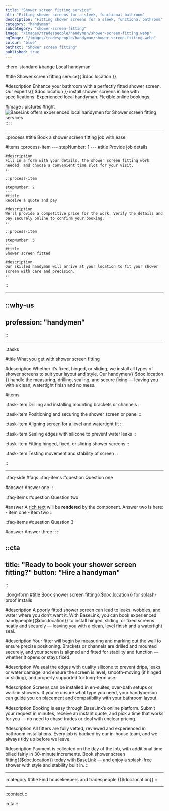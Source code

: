 ```yaml
---
title: "Shower screen fitting service"
alt: "Fitting shower screens for a sleek, functional bathroom"
description: "Fitting shower screens for a sleek, functional bathroom"
category: "handyman"
subcategory: "shower-screen-fitting"
image: "/images/tradespeople/handyman/shower-screen-fitting.webp"
ogImage: "/images/tradespeople/handyman/shower-screen-fitting.webp"
colour: "blue"
pathtxt: "Shower screen fitting"
published: true
---
```


::hero-standard
#badge
Local handyman

#title
Shower screen fitting service{{ $doc.location }}

#description
Enhance your bathroom with a perfectly fitted shower screen. Our experts{{ $doc.location }} install shower screens in line with specifications. Experienced local handyman. Flexible online bookings.

#image
    ::pictures
    #right
    ![BaseLink offers experienced local handymen for Shower screen fitting services](/images/tradespeople/handyman/shower-screen-fitting.webp)
    ::
::

---

::process
#title
Book a shower screen fitting job with ease

#items
    ::process-item
    ---
    stepNumber: 1
    ---
    #title
    Provide job details

    #description
    Fill in a form with your details, the shower screen fitting work needed, and choose a convenient time slot for your visit.
    ::
    
    ::process-item
    ---
    stepNumber: 2
    ---
    #title
    Receive a quote and pay

    #description
    We'll provide a competitive price for the work. Verify the details and pay securely online to confirm your booking.
    ::

    ::process-item
    ---
    stepNumber: 3
    ---
    #title
    Shower screen fitted

    #description
    Our skilled handyman will arrive at your location to fit your shower screen with care and precision.
    ::
::

---

::why-us
---
profession: "handymen"
---
::

---

::tasks

#title
What you get with shower screen fitting

#description
Whether it’s fixed, hinged, or sliding, we install all types of shower screens to suit your layout and style. Our handymen{{ $doc.location }} handle the measuring, drilling, sealing, and secure fixing — leaving you with a clean, watertight finish and no mess.

#items

  ::task-item
  Drilling and installing mounting brackets or channels
  ::

  ::task-item
  Positioning and securing the shower screen or panel
  ::

  ::task-item
  Aligning screen for a level and watertight fit
  ::

  ::task-item
  Sealing edges with silicone to prevent water leaks
  ::

  ::task-item
  Fitting hinged, fixed, or sliding shower screens
  ::

  ::task-item
  Testing movement and stability of screen
  ::

::

---

::faq-side
#faqs
  ::faq-items
  #question
  Question one

  #answer
  Answer one
  ::

  ::faq-items
  #question
  Question two

  #answer
  A [rich text](/services/commercial-cleaning) will be **rendered** by the component.
  Answer two is here:
    - item one
    - item two
  ::

  ::faq-items
  #question
  Question 3

  #answer
  Answer three
  ::
::

::cta
---
title: "Ready to book your shower screen fitting?"
button: "Hire a handyman"
---
::

::long-form
#title
Book shower screen fitting{{$doc.location}} for splash-proof installs

#description
A poorly fitted shower screen can lead to leaks, wobbles, and water where you don’t want it. With BaseLink, you can book experienced handypeople{{$doc.location}} to install hinged, sliding, or fixed screens neatly and securely — leaving you with a clean, level finish and a watertight seal.

#description
Your fitter will begin by measuring and marking out the wall to ensure precise positioning. Brackets or channels are drilled and mounted securely, and your screen is aligned and fitted for stability and function — whether it opens or stays fixed.

#description
We seal the edges with quality silicone to prevent drips, leaks or water damage, and ensure the screen is level, smooth-moving (if hinged or sliding), and properly supported for long-term use.

#description
Screens can be installed in en-suites, over-bath setups or walk-in showers. If you're unsure what type you need, your handyperson can guide you on placement and compatibility with your bathroom layout.

#description
Booking is easy through BaseLink’s online platform. Submit your request in minutes, receive an instant quote, and pick a time that works for you — no need to chase trades or deal with unclear pricing.

#description
All fitters are fully vetted, reviewed and experienced in bathroom installations. Every job is backed by our in-house team, and we always tidy up before we leave.

#description
Payment is collected on the day of the job, with additional time billed fairly in 30-minute increments. Book shower screen fitting{{$doc.location}} today with BaseLink — and enjoy a splash-free shower with style and stability built in.
::

---

::category
#title
Find housekeepers and tradespeople {{$doc.location}}
::

---

::contact
::

::cta
::